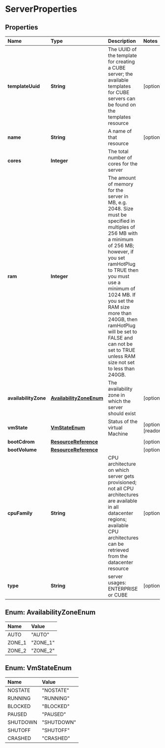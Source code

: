# ServerProperties

## Properties

| Name | Type | Description | Notes |
| :--- | :--- | :--- | :--- |
| **templateUuid** | **String** | The UUID of the template for creating a CUBE server; the available templates for CUBE servers can be found on the templates resource | \[optional\] |
| **name** | **String** | A name of that resource | \[optional\] |
| **cores** | **Integer** | The total number of cores for the server |  |
| **ram** | **Integer** | The amount of memory for the server in MB, e.g. 2048. Size must be specified in multiples of 256 MB with a minimum of 256 MB; however, if you set ramHotPlug to TRUE then you must use a minimum of 1024 MB. If you set the RAM size more than 240GB, then ramHotPlug will be set to FALSE and can not be set to TRUE unless RAM size not set to less than 240GB. |  |
| **availabilityZone** | [**AvailabilityZoneEnum**](serverproperties.md#AvailabilityZoneEnum) | The availability zone in which the server should exist | \[optional\] |
| **vmState** | [**VmStateEnum**](serverproperties.md#VmStateEnum) | Status of the virtual Machine | \[optional\] \[readonly\] |
| **bootCdrom** | [**ResourceReference**](resourcereference.md) |  | \[optional\] |
| **bootVolume** | [**ResourceReference**](resourcereference.md) |  | \[optional\] |
| **cpuFamily** | **String** | CPU architecture on which server gets provisioned; not all CPU architectures are available in all datacenter regions; available CPU architectures can be retrieved from the datacenter resource | \[optional\] |
| **type** | **String** | server usages: ENTERPRISE or CUBE | \[optional\] |

## Enum: AvailabilityZoneEnum

| Name | Value |
| :--- | :--- |
| AUTO | "AUTO" |
| ZONE\_1 | "ZONE\_1" |
| ZONE\_2 | "ZONE\_2" |

## Enum: VmStateEnum

| Name | Value |
| :--- | :--- |
| NOSTATE | "NOSTATE" |
| RUNNING | "RUNNING" |
| BLOCKED | "BLOCKED" |
| PAUSED | "PAUSED" |
| SHUTDOWN | "SHUTDOWN" |
| SHUTOFF | "SHUTOFF" |
| CRASHED | "CRASHED" |

